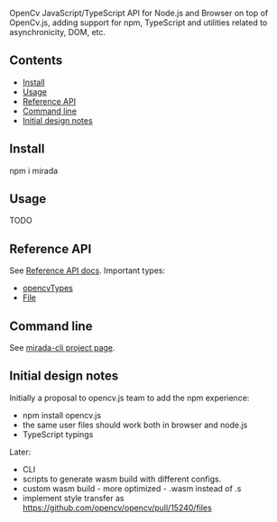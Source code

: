 OpenCv JavaScript/TypeScript API for Node.js and Browser on top of OpenCv.js, adding support for npm, TypeScript and utilities related to asynchronicity, DOM, etc.

## Contents

<!-- toc -->

- [Install](#install)
- [Usage](#usage)
- [Reference API](#reference-api)
- [Command line](#command-line)
- [Initial design notes](#initial-design-notes)

<!-- tocstop -->

## Install

npm i mirada

## Usage

TODO

## Reference API

See [Reference API docs](api). Important types:

 * [opencvTypes](api/interfaces/_types_opencv_.cv.md)
 * [File](mirada/api/classes/_file_.file.md)

## Command line

See [mirada-cli project page](../mirada-cli).


## Initial design notes

Initially a proposal to opencv.js team to add the npm experience:

 * npm install opencv.js
 * the same user files should work both in browser and node.js
 * TypeScript typings

Later: 
 * CLI
 * scripts to generate wasm build  with different configs. 
 * custom wasm build - more optimized - .wasm instead of .s
 * implement style transfer as https://github.com/opencv/opencv/pull/15240/files

